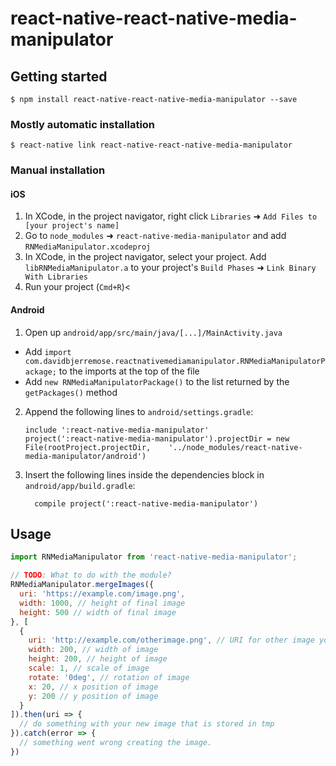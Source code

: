 
# react-native-react-native-media-manipulator

## Getting started

`$ npm install react-native-react-native-media-manipulator --save`

### Mostly automatic installation

`$ react-native link react-native-react-native-media-manipulator`

### Manual installation


#### iOS

1. In XCode, in the project navigator, right click `Libraries` ➜ `Add Files to [your project's name]`
2. Go to `node_modules` ➜ `react-native-media-manipulator` and add `RNMediaManipulator.xcodeproj`
3. In XCode, in the project navigator, select your project. Add `libRNMediaManipulator.a` to your project's `Build Phases` ➜ `Link Binary With Libraries`
4. Run your project (`Cmd+R`)<

#### Android

1. Open up `android/app/src/main/java/[...]/MainActivity.java`
  - Add `import com.davidbjerremose.reactnativemediamanipulator.RNMediaManipulatorPackage;` to the imports at the top of the file
  - Add `new RNMediaManipulatorPackage()` to the list returned by the `getPackages()` method
2. Append the following lines to `android/settings.gradle`:
  	```
  	include ':react-native-media-manipulator'
  	project(':react-native-media-manipulator').projectDir = new File(rootProject.projectDir, 	'../node_modules/react-native-media-manipulator/android')
  	```
3. Insert the following lines inside the dependencies block in `android/app/build.gradle`:
  	```
      compile project(':react-native-media-manipulator')
  	```


## Usage
```javascript
import RNMediaManipulator from 'react-native-media-manipulator';

// TODO: What to do with the module?
RNMediaManipulator.mergeImages({
  uri: 'https://example.com/image.png',
  width: 1000, // height of final image
  height: 500 // width of final image
}, [
  {
    uri: 'http://example.com/otherimage.png', // URI for other image you want merge on top of the background,
    width: 200, // width of image
    height: 200, // height of image
    scale: 1, // scale of image
    rotate: '0deg', // rotation of image
    x: 20, // x position of image
    y: 200 // y position of image
  }
]).then(uri => {
  // do something with your new image that is stored in tmp
}).catch(error => {
  // something went wrong creating the image.
})
```
  
